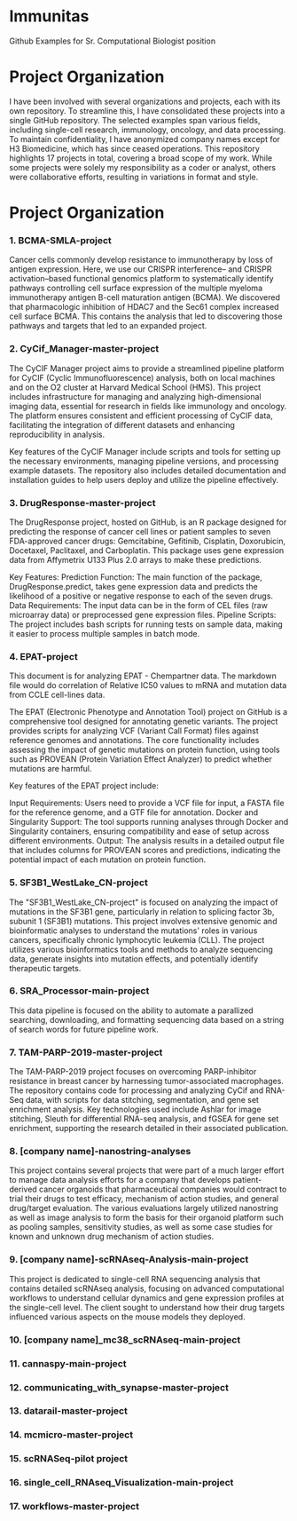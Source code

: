 # Immunitas
Github Examples for Sr. Computational Biologist position 

# Project Organization

I have been involved with several organizations and projects, each with its own repository. To streamline this, I have consolidated these projects into a single GitHub repository. The selected examples span various fields, including single-cell research, immunology, oncology, and data processing. To maintain confidentiality, I have anonymized company names except for H3 Biomedicine, which has since ceased operations. This repository highlights 17 projects in total, covering a broad scope of my work. While some projects were solely my responsibility as a coder or analyst, others were collaborative efforts, resulting in variations in format and style.

# Project Organization

### 1. BCMA-SMLA-project

Cancer cells commonly develop resistance to immunotherapy by loss of antigen expression. Here, we use our CRISPR interference– and CRISPR activation–based functional genomics platform to systematically identify pathways controlling cell surface expression of the multiple myeloma immunotherapy antigen B-cell maturation antigen (BCMA). We discovered that pharmacologic inhibition of HDAC7 and the Sec61 complex increased cell surface BCMA. This contains the analysis that led to discovering those pathways and targets that led to an expanded project. 

### 2. CyCif_Manager-master-project

The CyCIF Manager project aims to provide a streamlined pipeline platform for CyCIF (Cyclic Immunofluorescence) analysis, both on local machines and on the O2 cluster at Harvard Medical School (HMS). This project includes infrastructure for managing and analyzing high-dimensional imaging data, essential for research in fields like immunology and oncology. The platform ensures consistent and efficient processing of CyCIF data, facilitating the integration of different datasets and enhancing reproducibility in analysis.

Key features of the CyCIF Manager include scripts and tools for setting up the necessary environments, managing pipeline versions, and processing example datasets. The repository also includes detailed documentation and installation guides to help users deploy and utilize the pipeline effectively.

### 3. DrugResponse-master-project

The DrugResponse project, hosted on GitHub, is an R package designed for predicting the response of cancer cell lines or patient samples to seven FDA-approved cancer drugs: Gemcitabine, Gefitinib, Cisplatin, Doxorubicin, Docetaxel, Paclitaxel, and Carboplatin. This package uses gene expression data from Affymetrix U133 Plus 2.0 arrays to make these predictions.

Key Features:
Prediction Function: The main function of the package, DrugResponse.predict, takes gene expression data and predicts the likelihood of a positive or negative response to each of the seven drugs.
Data Requirements: The input data can be in the form of CEL files (raw microarray data) or preprocessed gene expression files.
Pipeline Scripts: The project includes bash scripts for running tests on sample data, making it easier to process multiple samples in batch mode.

### 4. EPAT-project
This document is for analyzing EPAT - Chempartner data. The markdown file would do correlation of Relative IC50 values to mRNA and mutation data from CCLE cell-lines data.

The EPAT (Electronic Phenotype and Annotation Tool) project on GitHub is a comprehensive tool designed for annotating genetic variants. The project provides scripts for analyzing VCF (Variant Call Format) files against reference genomes and annotations. The core functionality includes assessing the impact of genetic mutations on protein function, using tools such as PROVEAN (Protein Variation Effect Analyzer) to predict whether mutations are harmful.

Key features of the EPAT project include:

Input Requirements: Users need to provide a VCF file for input, a FASTA file for the reference genome, and a GTF file for annotation.
Docker and Singularity Support: The tool supports running analyses through Docker and Singularity containers, ensuring compatibility and ease of setup across different environments.
Output: The analysis results in a detailed output file that includes columns for PROVEAN scores and predictions, indicating the potential impact of each mutation on protein function.

### 5. SF3B1_WestLake_CN-project

The "SF3B1_WestLake_CN-project" is focused on analyzing the impact of mutations in the SF3B1 gene, particularly in relation to splicing factor 3b, subunit 1 (SF3B1) mutations. This project involves extensive genomic and bioinformatic analyses to understand the mutations' roles in various cancers, specifically chronic lymphocytic leukemia (CLL). The project utilizes various bioinformatics tools and methods to analyze sequencing data, generate insights into mutation effects, and potentially identify therapeutic targets.

### 6. SRA_Processor-main-project

This data pipeline is focused on the ability to automate a parallized searching, downloading, and formatting sequencing data based on a string of search words for future pipeline work.

### 7. TAM-PARP-2019-master-project

The TAM-PARP-2019 project focuses on overcoming PARP-inhibitor resistance in breast cancer by harnessing tumor-associated macrophages. The repository contains code for processing and analyzing CyCif and RNA-Seq data, with scripts for data stitching, segmentation, and gene set enrichment analysis. Key technologies used include Ashlar for image stitching, Sleuth for differential RNA-seq analysis, and fGSEA for gene set enrichment, supporting the research detailed in their associated publication.

### 8. [company name]-nanostring-analyses

This project contains several projects that were part of a much larger effort to manage data analysis efforts for a company that develops patient-derived cancer organoids that pharmaceutical companies would contract to trial their drugs to test efficacy, mechanism of action studies, and general drug/target evaluation. The various evaluations largely utilized nanostring as well as image analysis to form the basis for their organoid platform such as pooling samples, sensitivity studies, as well as some case studies for known and unknown drug mechanism of action studies.

### 9. [company name]-scRNAseq-Analysis-main-project

This project is dedicated to single-cell RNA sequencing analysis that contains detailed scRNAseq analysis, focusing on advanced computational workflows to understand cellular dynamics and gene expression profiles at the single-cell level. The client sought to understand how their drug targets influenced various aspects on the mouse models they deployed.

### 10. [company name]_mc38_scRNAseq-main-project
### 11. cannaspy-main-project
### 12. communicating_with_synapse-master-project
### 13. datarail-master-project
### 14. mcmicro-master-project
### 15. scRNASeq-pilot project
### 16. single_cell_RNAseq_Visualization-main-project
### 17. workflows-master-project
